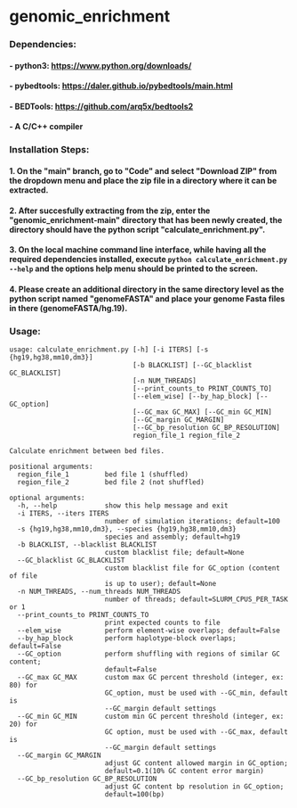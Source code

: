 # genomic_enrichment

### Dependencies: 
#### - python3: https://www.python.org/downloads/
#### - pybedtools: https://daler.github.io/pybedtools/main.html
#### - BEDTools: https://github.com/arq5x/bedtools2
#### - A C/C++ compiler

### Installation Steps:

#### 1. On the "main" branch, go to "Code" and select "Download ZIP" from the dropdown menu and place the zip file in a directory where it can be extracted.

#### 2. After succesfully extracting from the zip, enter the "genomic_enrichment-main" directory that has been newly created, the directory should have the python script "calculate_enrichment.py".

#### 3. On the local machine command line interface, while having all the required dependencies installed, execute `python calculate_enrichment.py --help` and the options help menu should be printed to the screen.

#### 4. Please create an additional directory in the same directory level as the python script named "genomeFASTA" and place your genome Fasta files in there (genomeFASTA/hg.19).

### Usage:
```
usage: calculate_enrichment.py [-h] [-i ITERS] [-s {hg19,hg38,mm10,dm3}]
                               [-b BLACKLIST] [--GC_blacklist GC_BLACKLIST]
                               [-n NUM_THREADS]
                               [--print_counts_to PRINT_COUNTS_TO]
                               [--elem_wise] [--by_hap_block] [--GC_option]
                               [--GC_max GC_MAX] [--GC_min GC_MIN]
                               [--GC_margin GC_MARGIN]
                               [--GC_bp_resolution GC_BP_RESOLUTION]
                               region_file_1 region_file_2

Calculate enrichment between bed files.

positional arguments:
  region_file_1         bed file 1 (shuffled)
  region_file_2         bed file 2 (not shuffled)

optional arguments:
  -h, --help            show this help message and exit
  -i ITERS, --iters ITERS
                        number of simulation iterations; default=100
  -s {hg19,hg38,mm10,dm3}, --species {hg19,hg38,mm10,dm3}
                        species and assembly; default=hg19
  -b BLACKLIST, --blacklist BLACKLIST
                        custom blacklist file; default=None
  --GC_blacklist GC_BLACKLIST
                        custom blacklist file for GC_option (content of file
                        is up to user); default=None
  -n NUM_THREADS, --num_threads NUM_THREADS
                        number of threads; default=SLURM_CPUS_PER_TASK or 1
  --print_counts_to PRINT_COUNTS_TO
                        print expected counts to file
  --elem_wise           perform element-wise overlaps; default=False
  --by_hap_block        perform haplotype-block overlaps; default=False
  --GC_option           perform shuffling with regions of similar GC content;
                        default=False
  --GC_max GC_MAX       custom max GC percent threshold (integer, ex: 80) for
                        GC_option, must be used with --GC_min, default is
                        --GC_margin default settings
  --GC_min GC_MIN       custom min GC percent threshold (integer, ex: 20) for
                        GC option, must be used with --GC_max, default is
                        --GC_margin default settings
  --GC_margin GC_MARGIN
                        adjust GC content allowed margin in GC_option;
                        default=0.1(10% GC content error margin)
  --GC_bp_resolution GC_BP_RESOLUTION
                        adjust GC content bp resolution in GC_option;
                        default=100(bp) 
```
